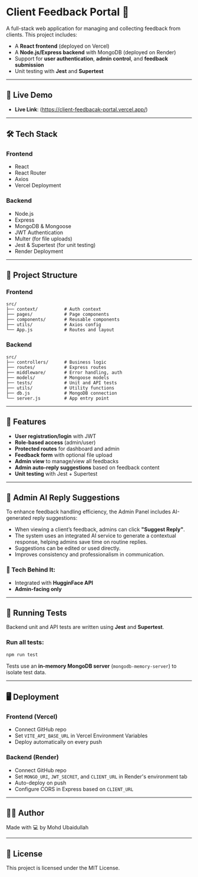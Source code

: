 # Client Feedback Portal 📝

A full-stack web application for managing and collecting feedback from clients. This project includes:

- A **React frontend** (deployed on Vercel)
- A **Node.js/Express backend** with MongoDB (deployed on Render)
- Support for **user authentication**, **admin control**, and **feedback submission**
- Unit testing with **Jest** and **Supertest**

---

## 🚀 Live Demo

- **Live Link**: (https://client-feedbacak-portal.vercel.app/)

---

## 🛠 Tech Stack

### Frontend
- React
- React Router
- Axios
- Vercel Deployment

### Backend
- Node.js
- Express
- MongoDB & Mongoose
- JWT Authentication
- Multer (for file uploads)
- Jest & Supertest (for unit testing)
- Render Deployment

---

## 📂 Project Structure

### Frontend
```
src/
├── context/          # Auth context
├── pages/            # Page components
├── components/       # Reusable components
├── utils/            # Axios config
└── App.js            # Routes and layout
```

### Backend
```
src/
├── controllers/      # Business logic
├── routes/           # Express routes
├── middleware/       # Error handling, auth
├── models/           # Mongoose models
├── tests/            # Unit and API tests
├── utils/            # Utility functions
├── db.js             # MongoDB connection
└── server.js         # App entry point
```

---

## 🔐 Features

- **User registration/login** with JWT
- **Role-based access** (admin/user)
- **Protected routes** for dashboard and admin
- **Feedback form** with optional file upload
- **Admin view** to manage/view all feedbacks
- **Admin auto-reply suggestions** based on feedback content
- **Unit testing** with Jest + Supertest

---

## 🤖 Admin AI Reply Suggestions

To enhance feedback handling efficiency, the Admin Panel includes AI-generated reply suggestions:

- When viewing a client’s feedback, admins can click **"Suggest Reply"**.
- The system uses an integrated AI service to generate a contextual response, helping admins save time on routine replies.
- Suggestions can be edited or used directly.
- Improves consistency and professionalism in communication.

### 🧠 Tech Behind It:
- Integrated with **HugginFace API**
- **Admin-facing only**

---

## 🧪 Running Tests

Backend unit and API tests are written using **Jest** and **Supertest**.

### Run all tests:

```bash
npm run test
```

Tests use an **in-memory MongoDB server** (`mongodb-memory-server`) to isolate test data.

---

## 🖥 Deployment

### Frontend (Vercel)
- Connect GitHub repo
- Set `VITE_API_BASE_URL` in Vercel Environment Variables
- Deploy automatically on every push

### Backend (Render)
- Connect GitHub repo
- Set `MONGO_URI`, `JWT_SECRET`, and `CLIENT_URL` in Render's environment tab
- Auto-deploy on push
- Configure CORS in Express based on `CLIENT_URL`

---


## 👨‍💻 Author

Made with 💻 by Mohd Ubaidullah

---

## 📝 License

This project is licensed under the MIT License.
